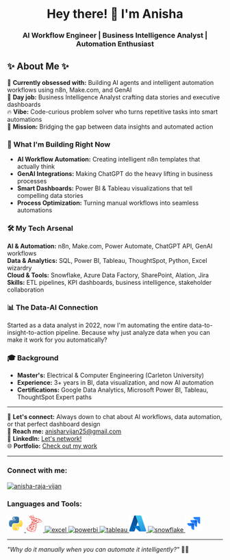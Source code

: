 # <h1 align="center">Hey there! 👋 I'm Anisha</h1>
<h3 align="center">AI Workflow Engineer | Business Intelligence Analyst | Automation Enthusiast</h3>

## ✨ About Me ✨

🤖 **Currently obsessed with:** Building AI agents and intelligent automation workflows using n8n, Make.com, and GenAI  
💼 **Day job:** Business Intelligence Analyst crafting data stories and executive dashboards  
🔥 **Vibe:** Code-curious problem solver who turns repetitive tasks into smart automations  
🎯 **Mission:** Bridging the gap between data insights and automated action  

### 🚀 What I'm Building Right Now
- **AI Workflow Automation:** Creating intelligent n8n templates that actually think
- **GenAI Integrations:** Making ChatGPT do the heavy lifting in business processes  
- **Smart Dashboards:** Power BI & Tableau visualizations that tell compelling data stories
- **Process Optimization:** Turning manual workflows into seamless automations

### 🛠️ My Tech Arsenal
**AI & Automation:** n8n, Make.com, Power Automate, ChatGPT API, GenAI workflows  
**Data & Analytics:** SQL, Power BI, Tableau, ThoughtSpot, Python, Excel wizardry  
**Cloud & Tools:** Snowflake, Azure Data Factory, SharePoint, Alation, Jira  
**Skills:** ETL pipelines, KPI dashboards, business intelligence, stakeholder collaboration

### 📊 The Data-AI Connection
Started as a data analyst in 2022, now I'm automating the entire data-to-insight-to-action pipeline. Because why just analyze data when you can make it work for you automatically? 

### 🎓 Background
- **Master's:** Electrical & Computer Engineering (Carleton University)
- **Experience:** 3+ years in BI, data visualization, and now AI automation
- **Certifications:** Google Data Analytics, Microsoft Power BI, Tableau, ThoughtSpot Expert paths

---

💬 **Let's connect:** Always down to chat about AI workflows, data automation, or that perfect dashboard design  
📧 **Reach me:** anisharvijan25@gmail.com  
💼 **LinkedIn:** [Let's network!](https://www.linkedin.com/in/anisha-raja-vijan/)  
🌐 **Portfolio:** [Check out my work](https://anisharvijan.github.io/ARV/)

---

<h3 align="left">Connect with me:</h3>
<p align="left">
<a href="https://linkedin.com/in/anisha-raja-vijan" target="blank"><img align="center" src="https://raw.githubusercontent.com/rahuldkjain/github-profile-readme-generator/master/src/images/icons/Social/linked-in-alt.svg" alt="anisha-raja-vijan" height="30" width="40" /></a>
</p>

<h3 align="left">Languages and Tools:</h3>
<p align="left">
<a href="https://www.python.org" target="_blank" rel="noreferrer"> <img src="https://raw.githubusercontent.com/devicons/devicon/master/icons/python/python-original.svg" alt="python" width="40" height="40"/> </a>
<a href="https://www.microsoft.com/en-us/sql-server" target="_blank" rel="noreferrer"> <img src="https://raw.githubusercontent.com/devicons/devicon/master/icons/microsoftsqlserver/microsoftsqlserver-plain.svg" alt="sql-server" width="40" height="40"/> </a>
<a href="https://www.microsoft.com/en-us/microsoft-365/excel" target="_blank" rel="noreferrer"> <img src="https://raw.githubusercontent.com/devicons/devicon/master/icons/excel/excel-original.svg" alt="excel" width="40" height="40"/> </a>
<a href="https://powerbi.microsoft.com/" target="_blank" rel="noreferrer"> <img src="https://github.com/microsoft/PowerBI-Icons/blob/main/SVG/Power-BI.svg" alt="powerbi" width="40" height="40"/> </a>
<a href="https://www.tableau.com/" target="_blank" rel="noreferrer"> <img src="https://raw.githubusercontent.com/gilbarbara/logos/main/logos/tableau.svg" alt="tableau" width="40" height="40"/> </a>
<a href="https://azure.microsoft.com/" target="_blank" rel="noreferrer"> <img src="https://raw.githubusercontent.com/devicons/devicon/master/icons/azure/azure-original.svg" alt="azure" width="40" height="40"/> </a>
<a href="https://www.snowflake.com/" target="_blank" rel="noreferrer"> <img src="https://raw.githubusercontent.com/gilbarbara/logos/main/logos/snowflake.svg" alt="snowflake" width="40" height="40"/> </a>
<a href="https://www.atlassian.com/software/jira" target="_blank" rel="noreferrer"> <img src="https://raw.githubusercontent.com/devicons/devicon/master/icons/jira/jira-original.svg" alt="jira" width="40" height="40"/> </a>
</p>



---

*"Why do it manually when you can automate it intelligently?"* 🤖✨
